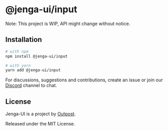 # @jenga-ui/input

Note: This project is WIP, API might change without notice.

## Installation

```sh
# with npm
npm install @jenga-ui/input

# with yarn
yarn add @jenga-ui/input
```

For discussions, suggestions and contributions, create an issue or join our [Discord](https://discord.gg/sHnHPnAPZj) channel to chat.

## License

Jenga-UI is a project by [Outpost](https://outpost.run).

Released under the MIT License.
